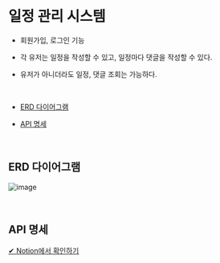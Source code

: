 # 일정 관리 시스템

- 회원가입, 로그인 기능
- 각 유저는 일정을 작성할 수 있고, 일정마다 댓글을 작성할 수 있다.
- 유저가 아니더라도 일정, 댓글 조회는 가능하다.

  <br>

- [ERD 다이어그램](erd-다이어그램)
- [API 명세](api-명세)

<br>

## ERD 다이어그램

![image](https://github.com/tichall/spring-personal-todo/assets/152502639/5372ae9f-5707-46a2-8287-b8d8c0899a69)


<br>

## API 명세

[✔ Notion에서 확인하기](https://www.notion.so/synge-st/spring-personal-todoApp-API-48ba5ee3c39048ecb058e0ab8dc735f7?pvs=4)




